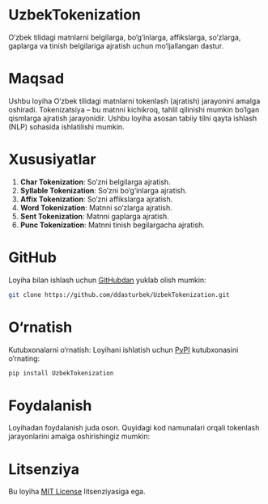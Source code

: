 # UzbekTokenization
O‘zbek tilidagi matnlarni belgilarga, bo‘g‘inlarga, affikslarga, so‘zlarga, gaplarga va tinish belgilariga ajratish uchun mo‘ljallangan dastur.

# Maqsad
Ushbu loyiha O‘zbek tilidagi matnlarni tokenlash (ajratish) jarayonini amalga oshiradi. Tokenizatsiya – bu matnni kichikroq, tahlil qilinishi mumkin bo‘lgan qismlarga ajratish jarayonidir. Ushbu loyiha asosan tabiiy tilni qayta ishlash (NLP) sohasida ishlatilishi mumkin.

# Xususiyatlar
1. **Char Tokenization**: So‘zni belgilarga ajratish.
1. **Syllable Tokenization**: So‘zni bo‘g‘inlarga ajratish.
1. **Affix Tokenization**: So‘zni affikslarga ajratish.
1. **Word Tokenization**: Matnni so‘zlarga ajratish.
1. **Sent Tokenization**: Matnni gaplarga ajratish.
1. **Punc Tokenization**: Matnni tinish begilargacha ajratish.

# GitHub
Loyiha bilan ishlash uchun [GitHubdan](https://github.com/ddasturbek/UzbekTokenization) yuklab olish mumkin:
```bash
git clone https://github.com/ddasturbek/UzbekTokenization.git
```

# O‘rnatish
Kutubxonalarni o‘rnatish: Loyihani ishlatish uchun [PyPI](https://pypi.org/project/UzbekTokenization) kutubxonasini o‘rnating:
```bash
pip install UzbekTokenization
```

# Foydalanish
Loyihadan foydalanish juda oson. Quyidagi kod namunalari orqali tokenlash jarayonlarini amalga oshirishingiz mumkin:



# Litsenziya
Bu loyiha [MIT License](https://github.com/ddasturbek/UzbekTokenization?tab=MIT-1-ov-file) litsenziyasiga ega.
